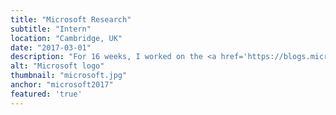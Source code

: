 ```yaml
---
title: "Microsoft Research"
subtitle: "Intern"
location: "Cambridge, UK"
date: "2017-03-01"
description: "For 16 weeks, I worked on the <a href='https://blogs.microsoft.com/transform/feature/emma-can-write-again-thanks-to-prototype-watch-raising-hope-for-parkinsons-disease/'>Emma project</a> mentored by <a href='https://twitter.com/haiyan'>Haiyan Zhang</a> from the <a href='https://hxd.research.microsoft.com/work/'>Human Experience & Design group</a>. I contributed by co-designing and implementing a set of experiments to continue the development of the Emma watch (including the creation of software and hardware solutions)."
alt: "Microsoft logo"
thumbnail: "microsoft.jpg"
anchor: "microsoft2017"
featured: 'true'
---
```

